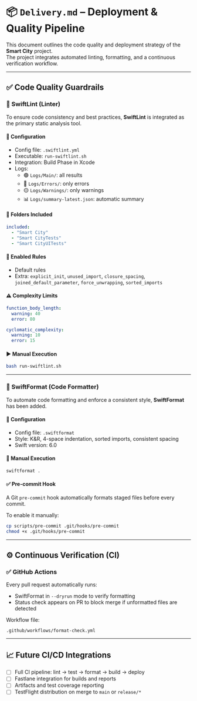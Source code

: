 
# 📦 `Delivery.md` – Deployment & Quality Pipeline

This document outlines the code quality and deployment strategy of the **Smart City** project.  
The project integrates automated linting, formatting, and a continuous verification workflow.

---

## ✅ Code Quality Guardrails

### 🧪 SwiftLint (Linter)

To ensure code consistency and best practices, **SwiftLint** is integrated as the primary static analysis tool.

#### 🔧 Configuration

- Config file: `.swiftlint.yml`
- Executable: `run-swiftlint.sh`
- Integration: Build Phase in Xcode
- Logs:
  - 🟢 `Logs/Main/`: all results
  - 🔴 `Logs/Errors/`: only errors
  - 🟡 `Logs/Warnings/`: only warnings
  - 📊 `Logs/summary-latest.json`: automatic summary

#### 📂 Folders Included

```yaml
included:
  - "Smart City"
  - "Smart CityTests"
  - "Smart CityUITests"
```

#### 📏 Enabled Rules

- Default rules
- Extra:
  `explicit_init`, `unused_import`, `closure_spacing`, `joined_default_parameter`, `force_unwrapping`, `sorted_imports`

#### ⚠️ Complexity Limits

```yaml
function_body_length:
  warning: 40
  error: 80

cyclomatic_complexity:
  warning: 10
  error: 15
```

#### ▶️ Manual Execution

```bash
bash run-swiftlint.sh
```

---

### 🧹 SwiftFormat (Code Formatter)

To automate code formatting and enforce a consistent style, **SwiftFormat** has been added.

#### 🔧 Configuration

- Config file: `.swiftformat`
- Style: K&R, 4-space indentation, sorted imports, consistent spacing
- Swift version: 6.0

#### 🧪 Manual Execution

```bash
swiftformat .
```

#### ✅ Pre-commit Hook

A Git `pre-commit` hook automatically formats staged files before every commit.

To enable it manually:

```bash
cp scripts/pre-commit .git/hooks/pre-commit
chmod +x .git/hooks/pre-commit
```

---

## ⚙️ Continuous Verification (CI)

### ✅ GitHub Actions

Every pull request automatically runs:

- SwiftFormat in `--dryrun` mode to verify formatting
- Status check appears on PR to block merge if unformatted files are detected

Workflow file:

```
.github/workflows/format-check.yml
```

---

## 📈 Future CI/CD Integrations

- [ ] Full CI pipeline: lint → test → format → build → deploy
- [ ] Fastlane integration for builds and reports
- [ ] Artifacts and test coverage reporting
- [ ] TestFlight distribution on merge to `main` or `release/*`
